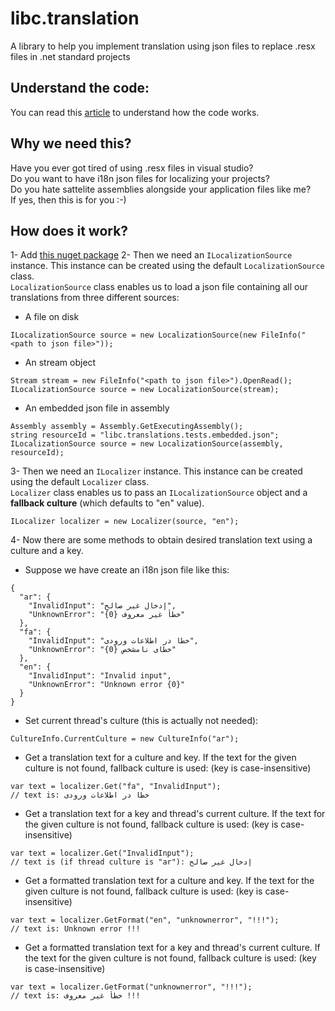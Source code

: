 # libc.translation
A library to help you implement translation using json files to replace .resx files in .net standard projects

## Understand the code:
You can read this [article](https://medium.com/@saeidfarahi/c-how-to-use-a-simple-form-of-i18n-instead-of-resource-files-resx-files-26eec9460a88) to understand how the code works.

## Why we need this?
Have you ever got tired of using .resx files in visual studio?
<br/>
Do you want to have i18n json files for localizing your projects?
<br/>
Do you hate sattelite assemblies alongside your application files like me?
<br/>
If yes, then this is for you :-)

## How does it work?
1- Add [this nuget package](https://www.nuget.org/packages/libc.translation/)
2- Then we need an `ILocalizationSource` instance. This instance can be created using the default `LocalizationSource` class.
<br/>
`LocalizationSource` class enables us to load a json file containing all our translations from three different sources:
- A file on disk
```
ILocalizationSource source = new LocalizationSource(new FileInfo("<path to json file>"));
```
- An stream object
```
Stream stream = new FileInfo("<path to json file>").OpenRead();
ILocalizationSource source = new LocalizationSource(stream);
```
- An embedded json file in assembly
```
Assembly assembly = Assembly.GetExecutingAssembly();
string resourceId = "libc.translations.tests.embedded.json";
ILocalizationSource source = new LocalizationSource(assembly, resourceId);
```

3- Then we need an `ILocalizer` instance. This instance can be created using the default `Localizer` class.
<br/>
`Localizer` class enables us to pass an `ILocalizationSource` object and a __fallback culture__ (which defaults to "en" value).
```
ILocalizer localizer = new Localizer(source, "en");
```

4- Now there are some methods to obtain desired translation text using a culture and a key.
- Suppose we have create an i18n json file like this:
```
{
  "ar": {
    "InvalidInput": "إدخال غير صالح",
    "UnknownError": "خطأ غير معروف {0}"
  },
  "fa": {
    "InvalidInput": "خطا در اطلاعات ورودی",
    "UnknownError": "خطای نامشخص {0}"
  },
  "en": {
    "InvalidInput": "Invalid input",
    "UnknownError": "Unknown error {0}"
  }
}
```
- Set current thread's culture (this is actually not needed):
```
CultureInfo.CurrentCulture = new CultureInfo("ar");
```
- Get a translation text for a culture and key. If the text for the given culture is not found, fallback culture is used: (key is case-insensitive)
```
var text = localizer.Get("fa", "InvalidInput");
// text is: خطا در اطلاعات ورودی
```
- Get a translation text for a key and thread's current culture. If the text for the given culture is not found, fallback culture is used: (key is case-insensitive)
```
var text = localizer.Get("InvalidInput");
// text is (if thread culture is "ar"): إدخال غير صالح
```
- Get a formatted translation text for a culture and key. If the text for the given culture is not found, fallback culture is used: (key is case-insensitive)
```
var text = localizer.GetFormat("en", "unknownerror", "!!!");
// text is: Unknown error !!!
```
- Get a formatted translation text for a key and thread's current culture. If the text for the given culture is not found, fallback culture is used: (key is case-insensitive)
```
var text = localizer.GetFormat("unknownerror", "!!!");
// text is: خطأ غير معروف !!!
```
